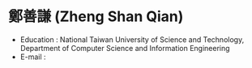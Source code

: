 # 鄭善謙 (Zheng Shan Qian)
* Education : National Taiwan University of Science and Technology, Department of Computer Science and Information Engineering
* E-mail : 
